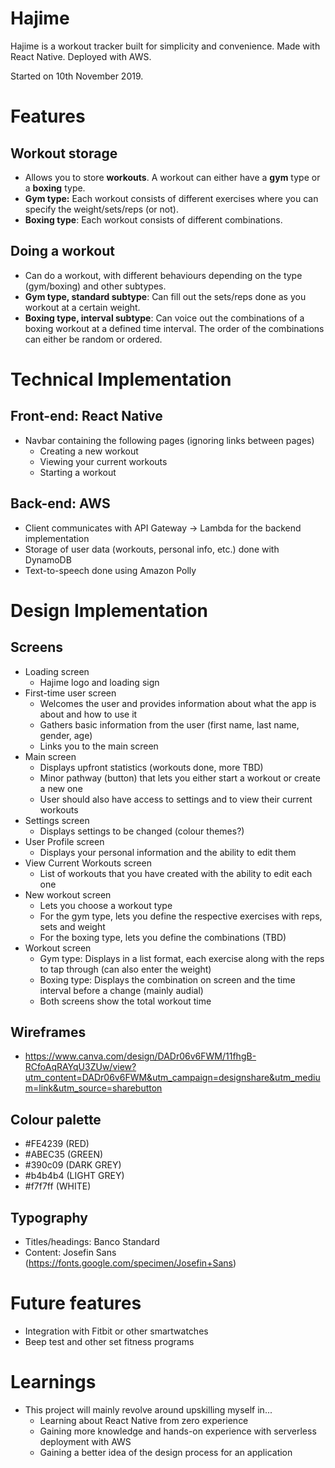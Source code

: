 # Hajime
Hajime is a workout tracker built for simplicity and convenience. Made with React Native. Deployed with AWS.

Started on 10th November 2019.

# Features
## Workout storage
- Allows you to store **workouts**. A workout can either have a **gym** type or a **boxing** type.
- **Gym type:** Each workout consists of different exercises where you can specify the weight/sets/reps (or not).
- **Boxing type**: Each workout consists of different combinations.

## Doing a workout
- Can do a workout, with different behaviours depending on the type (gym/boxing) and other subtypes.
- **Gym type, standard subtype**: Can fill out the sets/reps done as you workout at a certain weight.
- **Boxing type, interval subtype**: Can voice out the combinations of a boxing workout at a defined time interval. The order of the combinations can either be random or ordered.

# Technical Implementation
## Front-end: React Native
- Navbar containing the following pages (ignoring links between pages)
  - Creating a new workout
  - Viewing your current workouts
  - Starting a workout 

## Back-end: AWS
- Client communicates with API Gateway -> Lambda for the backend implementation
- Storage of user data (workouts, personal info, etc.) done with DynamoDB
- Text-to-speech done using Amazon Polly

# Design Implementation
## Screens
- Loading screen
  - Hajime logo and loading sign
- First-time user screen
  - Welcomes the user and provides information about what the app is about and how to use it
  - Gathers basic information from the user (first name, last name, gender, age)
  - Links you to the main screen
- Main screen
  - Displays upfront statistics (workouts done, more TBD)
  - Minor pathway (button) that lets you either start a workout or create a new one 
  - User should also have access to settings and to view their current workouts
- Settings screen
  - Displays settings to be changed (colour themes?)
- User Profile screen
  - Displays your personal information and the ability to edit them
- View Current Workouts screen
  - List of workouts that you have created with the ability to edit each one
- New workout screen
  - Lets you choose a workout type 
  - For the gym type, lets you define the respective exercises with reps, sets and weight
  - For the boxing type, lets you define the combinations (TBD)
- Workout screen
  - Gym type: Displays in a list format, each exercise along with the reps to tap through (can also enter the weight)
  - Boxing type: Displays the combination on screen and the time interval before a change (mainly audial)
  - Both screens show the total workout time
  
## Wireframes
- https://www.canva.com/design/DADr06v6FWM/11fhgB-RCfoAqRAYqU3ZUw/view?utm_content=DADr06v6FWM&utm_campaign=designshare&utm_medium=link&utm_source=sharebutton

## Colour palette
- #FE4239 (RED)
- #ABEC35 (GREEN)
- #390c09 (DARK GREY)
- #b4b4b4 (LIGHT GREY)
- #f7f7ff (WHITE)

## Typography
- Titles/headings: Banco Standard 
- Content: Josefin Sans (https://fonts.google.com/specimen/Josefin+Sans)



# Future features
- Integration with Fitbit or other smartwatches
- Beep test and other set fitness programs

# Learnings
- This project will mainly revolve around upskilling myself in...
  - Learning about React Native from zero experience
  - Gaining more knowledge and hands-on experience with serverless deployment with AWS
  - Gaining a better idea of the design process for an application

